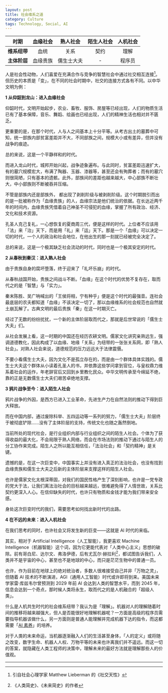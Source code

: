 ```yaml
---
layout: post
title: 社会维系之道
category: Culture
tags: Technology, Social, AI
---
```




|    时期    | 血缘社会 | 熟人社会  | 陌生人社会 | 人机社会 |
| :------: | :--: | :---: | :---: | :--: |
| **维系纽带** |  血统  |  关系   |  契约   |  理解  |
| **主体阶层** | 血缘贵族 | 儒生士大夫 |   -   | 程序员  |



人是社会性动物，人们喜爱在充满合作与竞争的智慧社会中通过社交相互连接[^1]。但历史的本质是「变」，在不同的社会时期中，社交的连接方式各有不同。以中华文明为例：

**1 从仰韶到龙山：进入血缘社会**

仰韶时代，文明开始起步，农业、畜牧、服饰、房屋等已经出现，人们的物质生活已有了基本保障，音乐、舞蹈、绘画也已经出现，人们的精神生活也相对并不匮乏。

更重要的是，在那个时代，人与人之间基本上十分平等。从考古出土的墓葬中可知，统一部族内部贫富差距并不大，不同部族之间，规模大小或有差异，但并没有战争的痕迹。

总的来说，这是一个平静祥和的时代。

而进入龙山时代，城邦开始兴起，战争迹象遍布。与此同时，贫富差距迅速扩大，有的墓穴规模宏大，布满了陶器、玉器、漆器等，甚至还会有殉葬者；而有的墓穴则很简陋，只有基本的遗骸。此外，部族间的差距也越来越大，中心部族不断壮大，中小部族则不断被吞并压缩。

不管是部族内还是部族外， 都出现了剥削阶级与被剥削阶级。这个时期脱引而出的是一批被称作为「血缘贵族」的人，血缘宗法是他们统治的依据。在长达近两千年的时间内，血缘贵族凭借着自己神圣不可侵犯的血缘，掌握了所有政治、经济、文化和技术资源。

孔圣人克己复礼，一心想恢复的夏商周三代，便是这样的时代。上位者不应该用「法」来「治」天下，而是用「礼」来「运」天下。那是一个「血缘」可以决定一切的时代，一个人的政治和社会地位，在他出生的那一刻就已经被完全决定了。

总的来说，这是一个极其缺乏社会流动的时代，同时也是一个极其安定的时代。

**2 从春秋到秦汉：进入熟人社会**

由于贵族自身的腐坏堕落，终于迎来了「礼坏乐崩」的时代。

从春秋战国开始，贵族之间战斗不断。「血缘」在这个时代的优势不复存在，取而代之的是「智慧」与「实力」。

秦末陈胜、吴广呐喊出的「王侯将相，宁有种乎」便是这个时代的最强音。连社会最底层的农夫都知道「血缘」不该决定一切了，那以血缘维系的社会规范也自然就土崩瓦解了。古典文明的最后贵族「秦」在这一时期灭亡。

经过了无数的纷纷扰扰，一个新的主体阶层取而代之，那就是后世常说的「儒生士大夫」们。

从社会发展上看，这一时期的中国还在经历农耕文明。儒家文化讲究亲熟远生，强调道德教化，因此构成了以血缘、地缘「关系」为纽带的一张张关系网，即「熟人社会」。对熟人社会来说，道德规范的压力远远大于法律震慑。

不要小看儒生士大夫，因为文化不是孤立存在的，而是由一个群体具体实践的。儒生士大夫这个群体从小读着孔圣人的书，并依靠这些学问拿到官位，与皇权鼎力维系着社会的运作，年老辞官后又回到乡里教化民众。中华文明传承至今绵延不绝，靠的正是无数儒生士大夫们艰苦卓绝地支撑。

**3 鸦片战争至今：进入陌生人社会**

鸦片战争的外因，是西方已进入工业革命，先进生产力在自然法则的推动下得到巨大释放。

而在中国内部，通过废除科举、五四运动等一系列的努力，「儒生士大夫」阶层终于被彻底铲除……没有了主体阶层的支持，传统文化也随之轰然倒地。

当前所处的现代社会，是行业组织内部与行业组织之间的陌生人社会。个体为了获得收益的最大化，不会局限于熟人网络，而会在市场法则的推动下通过与陌生人的分工协作来完成。陌生人之所以能互相信任，「法治社会」和「契约精神」是关键。

遗憾的是，在这一次巨变中，中国事实上并没有进入真正的法治社会，也没有找到血缘贵族和儒生士大夫之后新的主体阶层来支撑这样的陌生人社会。

也许是儒家文化太根深蒂固，对我们的国民性格产生了深刻影响，也许是一党专政的党大于法，让我们离法治社会的目标越来越远，很难避免得了人情世故，关系比契约更深入人心。在信仰缺失的时代，也许只有物质和金钱才能为我们带来安全感。

身处这次巨变时代的我们，需要思考如何找出新时代的出路。

**4 在不远的未来：进入人机社会**

在我们思考的同时，也许社会又将发生新的巨变——这就是 AI 时代的来临。

其实，相对于 Artificial Intelligence（人工智能），我更喜欢 Machine Intelligence（机器智能）这个词，因为它更能代表对「人类中心主义」思想的破除。前有哥白尼、达尔文、弗洛伊德，后有尤瓦尔·赫拉利[^2]，都试图告诉我们，人类并不是宇宙的中心，甚至也不是地球的中心，而只是茫茫生物中的普通一员。

也许，作为目前在地球上的绝对统治者，多数人很难接受自己并非「万物之灵」，但随着 AI 技术的不断演进，AGI（通用人工智能）时代或许即将到来。美国未来学家雷·库兹韦尔曾预测到 2029 年前 AI 会达到人类的智慧水平，而到 2045 年，信息会达到一个奇点，那时候人类将永生，取而代之的是人机融合的「超级人类」。

什么是人机共生时代的社会维系纽带？我认为是「理解」。机器对人的理解随着时间的推移将越来越强大，但人是否能很好地理解机器呢？一方面是高级的程序员需要指导机器该做什么，另一方面则是普通人能理解并完成机器下达的指令，而这都需要「[AI 素养](https://fangfrancis.github.io/culture/2017/08/08/literacy/)」的培养。

对于人类的未来命运，当机器逐渐融入人们的生活甚至身体，「人的定义」或将随之改变，数字生命、机器人人权、万物平等的未来也许离我们并不遥远。而这一切的答案，就隐藏在人类工程师的决策中，理解未来的最好方法就是理解那些人的价值观。



---

[^1]: 引自社会心理学家 Matthew Lieberman 的《社交天性》
[^2]: 《人类简史》、《未来简史》的作者